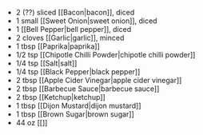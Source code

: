 - 2 (??) sliced [[Bacon|bacon]], diced
- 1 small [[Sweet Onion|sweet onion]], diced
- 1 [[Bell Pepper|bell pepper]], diced
- 2 cloves [[Garlic|garlic]], minced
- 1 tbsp [[Paprika|paprika]]
- 1/2 tsp [[Chipotle Chilli Powder|chipotle chilli powder]]
- 1/4 tsp [[Salt|salt]]
- 1/4 tsp [[Black Pepper|black pepper]]
- 2 tbsp [[Apple Cider Vinegar|apple cider vinegar]]
- 2 tbsp [[Barbecue Sauce|barbecue sauce]]
- 2 tbsp [[Ketchup|ketchup]]
- 1 tbsp [[Dijon Mustard|dijon mustard]]
- 1 tbsp [[Brown Sugar|brown sugar]]
- 44 oz [[]]